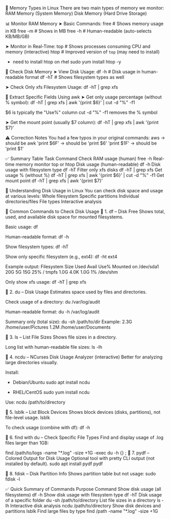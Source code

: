 🧠 Memory Types in Linux
There are two main types of memory we monitor:
RAM Memory (System Memory)
Disk Memory (Hard Drive Storage)

📊 Monitor RAM Memory
➤ Basic Commands:
free           # Shows memory usage in KB
free -m        # Shows in MB
free -h        # Human-readable (auto-selects KB/MB/GB)

➤ Monitor in Real-Time:
top            # Shows processes consuming CPU and memory (interactive)
htop           # Improved version of `top` (may need to install)

* need to install htop on rhel
sudo yum install htop -y

💽 Check Disk Memory
➤ View Disk Usage:
df -h          # Disk usage in human-readable format
df -hT         # Shows filesystem types as well

➤ Check Only xfs Filesystem Usage:
df -hT | grep xfs

🧰 Extract Specific Fields Using awk
➤ Get only usage percentage (without % symbol):
df -hT | grep xfs | awk '{print $6}' | cut -d "%" -f1

$6 is typically the "Use%" column
cut -d "%" -f1 removes the % symbol

➤ Get the mount point (usually $7 column):
df -hT | grep xfs | awk '{print $7}'

⚠️ Correction Notes
You had a few typos in your original commands:
aws → should be awk
'print $6F' → should be 'print $6'
'print $1F' → should be 'print $1'

✅ Summary Table
Task	Command
Check RAM usage (human)	free -h
Real-time memory monitor	top or htop
Disk usage (human-readable)	df -h
Disk usage with filesystem type	df -hT
Filter only xfs disks	df -hT | grep xfs
Get usage % (without %)	df -hT | grep xfs | awk '{print $6}' | cut -d "%" -f1
Get mount point	df -hT | grep xfs | awk '{print $7}'

🧠 Understanding Disk Usage in Linux
You can check disk space and usage at various levels:
Whole filesystem
Specific partitions
Individual directories/files
File types
Interactive analysis

📌 Common Commands to Check Disk Usage
🔹 1. df – Disk Free
Shows total, used, and available disk space for mounted filesystems.

Basic usage:
df

Human-readable format:
df -h

Show filesystem types:
df -hT

Show only specific filesystem (e.g., ext4):
df -ht ext4

Example output:
Filesystem      Size  Used Avail Use% Mounted on
/dev/sda1        20G   5G   15G   25% /
tmpfs           1.0G  4.0K  1.0G    1% /dev/shm

Only show xfs usage:
df -hT | grep xfs

🔹 2. du – Disk Usage
Estimates space used by files and directories.

Check usage of a directory:
du /var/log/audit



Human-readable format:
du -h /var/log/audit

Summary only (total size):
du -sh /path/to/dir
Example:
2.3G    /home/user/Pictures
1.2M    /home/user/Documents

🔹 3. ls – List File Sizes
Shows file sizes in a directory.

Long list with human-readable file sizes:
ls -lh

🔹 4. ncdu – NCurses Disk Usage Analyzer (interactive)
Better for analyzing large directories visually.

Install:
* Debian/Ubuntu
sudo apt install ncdu

* RHEL/CentOS
sudo yum install ncdu

Use:
ncdu /path/to/directory

🔹 5. lsblk – List Block Devices
Shows block devices (disks, partitions), not file-level usage.
lsblk

To check usage (combine with df):
df -h

🔹 6. find with du – Check Specific File Types
Find and display usage of .log files larger than 1GB:

find /path/to/logs -name "*.log" -size +1G -exec du -h {} \;
🔹 7. pydf – Colored Output for Disk Usage
Optional tool with pretty CLI output (not installed by default).
sudo apt install pydf
pydf

🔹 8. fdisk – Disk Partition Info
Shows partition table but not usage:
sudo fdisk -l

✅ Quick Summary of Commands
Purpose	Command
Show disk usage (all filesystems)	df -h
Show disk usage with filesystem type	df -hT
Disk usage of a specific folder	du -sh /path/to/directory
List file sizes in a directory	ls -lh
Interactive disk analysis	ncdu /path/to/directory
Show disk devices and partitions	lsblk
Find large files by type	find /path -name "*.log" -size +1G
